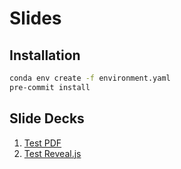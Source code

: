 # Slides

## Installation

```bash
conda env create -f environment.yaml
pre-commit install
```

## Slide Decks

1. [Test PDF](https://ktmeaton.github.io/slides/Test_PDF)
1. [Test Reveal.js](https://ktmeaton.github.io/slides/Test_Reveal)
